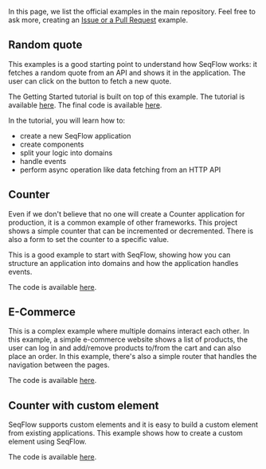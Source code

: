 In this page, we list the official examples in the main repository. Feel free to ask more, creating an <a target="_blank" href="https://github.com/allevo/seqflow-js/pulls">Issue or a Pull Request</a> example.

## Random quote

This examples is a good starting point to understand how SeqFlow works: it fetches a random quote from an API and shows it in the application. The user can click on the button to fetch a new quote.

The Getting Started tutorial is built on top of this example. The tutorial is available <a target="_blank" href="/getting-started">here</a>. The final code is available <a target="_blank" href="https://github.com/allevo/seqflow-js/tree/main/examples/random-quote">here</a>.

In the tutorial, you will learn how to:
- create a new SeqFlow application
- create components
- split your logic into domains
- handle events
- perform async operation like data fetching from an HTTP API

## Counter

Even if we don't believe that no one will create a Counter application for production, it is a common example of other frameworks. This project shows a simple counter that can be incremented or decremented. There is also a form to set the counter to a specific value.

This is a good example to start with SeqFlow, showing how you can structure an application into domains and how the application handles events.

The code is available <a target="_blank" href="https://github.com/allevo/seqflow-js/tree/main/examples/counter">here</a>.


## E-Commerce

This is a complex example where multiple domains interact each other. In this example, a simple e-commerce website shows a list of products, the user can log in and add/remove products to/from the cart and can also place an order.
In this example, there's also a simple router that handles the navigation between the pages.

The code is available <a target="_blank" href="https://github.com/allevo/seqflow-js/tree/main/examples/e-commerce">here</a>.

## Counter with custom element

SeqFlow supports custom elements and it is easy to build a custom element from existing applications.
This example shows how to create a custom element using SeqFlow.

The code is available <a target="_blank" href="https://github.com/allevo/seqflow-js/tree/main/examples/custom-element">here</a>.
